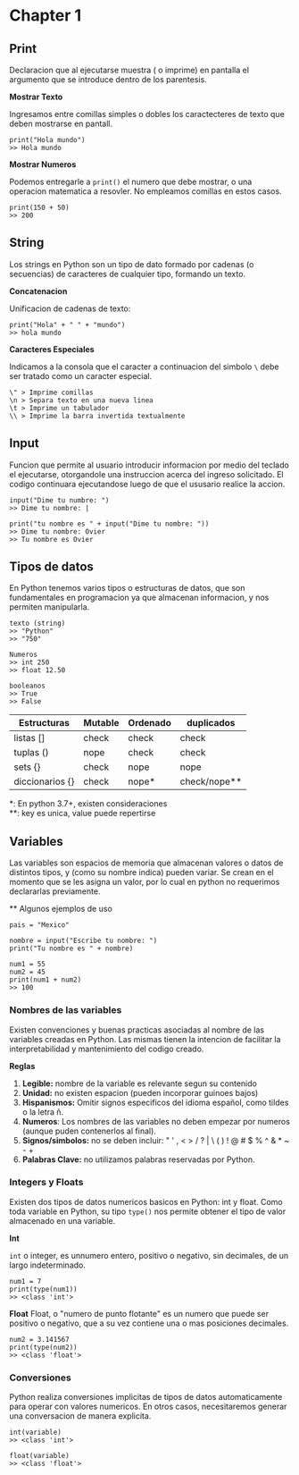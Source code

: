 # Chapter 1

## Print 

Declaracion que al ejecutarse muestra ( o imprime) en pantalla el argumento que se introduce dentro de los parentesis. 

**Mostrar Texto**

Ingresamos entre comillas simples o dobles los caractecteres de texto que deben mostrarse en pantall. 

```
print("Hola mundo")
>> Hola mundo
```

**Mostrar Numeros**

Podemos entregarle a `print()` el numero que debe mostrar, o una operacion matematica a resovler. No empleamos comillas en estos casos. 

```
print(150 + 50)
>> 200
```

## String 

Los strings en Python son un tipo de dato formado por cadenas (o secuencias) de caracteres de cualquier tipo, formando un texto. 

**Concatenacion** 
    
Unificacion de cadenas de texto:
    
```
print("Hola" + " " + "mundo")
>> hola mundo
```

**Caracteres Especiales** 

Indicamos a la consola que el caracter a continuacion del simbolo `\` debe ser tratado como un caracter especial. 

```
\" > Imprime comillas 
\n > Separa texto en una nueva linea 
\t > Imprime un tabulador 
\\ > Imprime la barra invertida textualmente 

```

## Input 

Funcion que permite al usuario introducir informacion por medio del teclado el ejecutarse, otorgandole una instruccion acerca del ingreso solicitado. El codigo continuara ejecutandose luego de que el ususario realice la accion. 

```
input("Dime tu numbre: ")
>> Dime tu nombre: |
```
```
print("tu nombre es " + input("Dime tu nombre: "))
>> Dime tu nombre: Ovier 
>> Tu nombre es Ovier
```

## Tipos de datos 

En Python tenemos varios tipos o estructuras de datos, que son fundamentales en programacion ya que almacenan informacion, y nos permiten manipularla. 

```
texto (string)
>> "Python"
>> "750"
```

```
Numeros 
>> int 250 
>> float 12.50
```

```
booleanos
>> True 
>> False
```

| Estructuras        | Mutable  | Ordenado | duplicados |
|--------------------|----------|----------|------------|
| listas []          | check    | check    |check       |
| tuplas ()          | nope     | check    |check       |
| sets {}            | check    | nope     |nope        |
| diccionarios {}    | check    | nope*    |check/nope**|

*: En python 3.7+, existen consideraciones  
**: key es unica, value puede repertirse 


## Variables 

Las variables son espacios de memoria que almacenan valores o datos de distintos tipos, y (como su nombre indica) pueden variar. Se crean en el momento que se les asigna un valor, por lo cual en python no requerimos declararlas previamente. 

** Algunos ejemplos de uso 
```
pais = "Mexico"

nombre = input("Escribe tu nombre: ")
print("Tu nombre es " + nombre)

num1 = 55
num2 = 45
print(num1 + num2)
>> 100
```



### Nombres de las variables 

Existen convenciones y buenas practicas asociadas al nombre de las variables creadas en Python. Las mismas tienen la intencion de facilitar la interpretabilidad y mantenimiento del codigo creado. 

**Reglas** 

1. **Legible:**  nombre de la variable es relevante segun su contenido 
2. **Unidad:** no existen espacion (pueden incorporar guinoes bajos)
3. **Hispanismos:** Omitir signos especificos del idioma español, como tildes o la letra ñ.
4. **Numeros**: Los nombres de las variables no deben empezar por numeros (aunque puden contenerlos al final). 
5. **Signos/simbolos:** no se deben incluir: " ' , < > / ? | \ ( ) ! @ # $ % ^ & * ~ - + 
6. **Palabras Clave:**  no utilizamos palabras reservadas por Python. 


### Integers y Floats

Existen dos tipos de datos numericos basicos en Python: int y float. Como toda variable en Python, su tipo `type()` nos permite obtener el tipo de valor almacenado en una variable. 

**Int** 

`int` o integer, es unnumero entero, positivo o negativo, sin decimales, de un largo indeterminado. 

```
num1 = 7 
print(type(num1))
>> <class 'int'>
```

**Float**
Float, o "numero de punto flotante" es un numero que puede ser positivo o negativo, que a su vez contiene una o mas posiciones decimales. 

```
num2 = 3.141567 
print(type(num2))
>> <class 'float'>
```

### Conversiones 

Python realiza conversiones implicitas de tipos de datos automaticamente para operar con valores numericos. En otros casos, necesitaremos generar una conversacion de manera explicita. 

```
int(variable)
>> <class 'int'>

float(variable)
>> <class 'float'>
```

